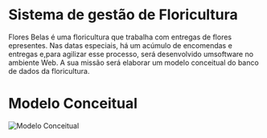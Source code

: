# Sistema de gestão de Floricultura
Flores Belas é uma floricultura que trabalha com entregas de flores epresentes. Nas datas especiais, há um acúmulo de encomendas e entregas e,para agilizar esse processo, será desenvolvido umsoftware no ambiente Web. A sua missão será elaborar um modelo conceitual do banco de dados da floricultura. 
# Modelo Conceitual
  ![Modelo Conceitual](/imgs/modelo_conceitual.png "Modelo Conceitual")  


